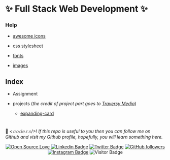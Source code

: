 # :sparkles: Full Stack Web Development :sparkles:

### Help
* [awesome icons](https://fontawesome.com/)

* [css stylesheet](https://cdnjs.com/)

* [fonts](https://fonts.google.com/)

* [images](https://unsplash.com/)


## Index
* Assignment

* projects   (*the credit of project part goes to [Traversy Media](https://traversymedia.com)*)
    
    * [expanding-card](./projects/expanding-card/)

#

:loudspeaker:
_<𝚌𝚘𝚍𝚎𝚛𝚜/>! If this repo is useful to you then you can follow me on Github and visit my Github profile, hopefully, you will learn something here._

 <!--social media icon-->
<div align="center">

[![Open Source Love](https://badges.frapsoft.com/os/v2/open-source.svg?v=103)](https://github.com/hackcoderr)
[![Linkedin Badge](https://img.shields.io/badge/-Sachin%20Kumar-blue?style=social&logo=Linkedin&logoColor=blue&link=https://www.linkedin.com/in/hackcoderr/)](https://www.linkedin.com/in/hackcoderr/) [![Twitter Badge](http://img.shields.io/badge/-@hackcoderr-1ca0f1?style=social&logo=twitter&logoColor=blue&link=https://twitter.com/hackcoderr)](https://twitter.com/hackcoderr) [![GitHub followers](https://img.shields.io/github/followers/hackcoderr?label=Follow&style=social)](https://github.com/hackcoderr/?tab=follow)
[![Instagram Badge](https://img.shields.io/badge/-hackcoderr-blue?style=social&logo=Instagram&link=https://www.instagram.com/hackcoderr/)](https://www.instagram.com/hackcoderr/) 
![Visitor Badge](https://visitor-badge.laobi.icu/badge?page_id=hackcoderr.hackcoderr)

</div>

</br>
